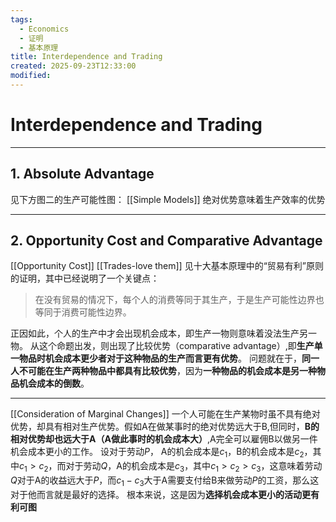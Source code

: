 ```yaml
---
tags:
  - Economics
  - 证明
  - 基本原理
title: Interdependence and Trading
created: 2025-09-23T12:33:00
modified:
---
```

# Interdependence and Trading

---
## 1. Absolute Advantage
见下方图二的生产可能性图：
[[Simple Models]]
绝对优势意味着生产效率的优势

---
## 2. Opportunity Cost and Comparative Advantage
[[Opportunity Cost]]
[[Trades-love them]]
见十大基本原理中的“贸易有利”原则的证明，其中已经说明了一个关键点：
>在没有贸易的情况下，每个人的消费等同于其生产，于是生产可能性边界也等同于消费可能性边界。

正因如此，个人的生产中才会出现机会成本，即生产一物则意味着没法生产另一物。
从这个命题出发，则出现了比较优势（comparative advantage）,即**生产单一物品时机会成本更少者对于这种物品的生产而言更有优势**。
问题就在于，**同一人不可能在生产两种物品中都具有比较优势**，因为**一种物品的机会成本是另一种物品机会成本的倒数**。

---

[[Consideration of Marginal Changes]]
一个人可能在生产某物时虽不具有绝对优势，却具有相对生产优势。假如A在做某事时的绝对优势远大于B,但同时，**B的相对优势却也远大于A（A做此事时的机会成本大）**,A完全可以雇佣B以做另一件机会成本更小的工作。
设对于劳动$P$， A的机会成本是$c_{1}$，B的机会成本是$c_{2}$，其中$c_{1}>c_{2}$，而对于劳动$Q$，A的机会成本是$c_{3}$，其中$c_{1}>c_{2}>c_{3}$，这意味着劳动$Q$对于A的收益远大于$P$，而$c_{1}-c_{3}$大于A需要支付给B来做劳动$P$的工资，那么这对于他而言就是最好的选择。
根本来说，这是因为**选择机会成本更小的活动更有利可图**